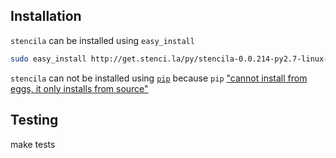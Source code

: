 ## Installation

`stencila` can be installed using `easy_install`

```sh
sudo easy_install http://get.stenci.la/py/stencila-0.0.214-py2.7-linux-i686.egg
```

`stencila` can not be installed using [`pip`](http://www.pip-installer.org/) because `pip` 
["cannot install from eggs, it only installs from source"](http://www.pip-installer.org/en/latest/other-tools.html#pip-compared-to-easy-install)

## Testing

make tests
